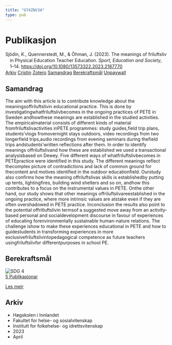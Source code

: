```yaml
---
title: "U74ZNV3A"
type: pub
---
```

<h1>Publikasjon</h1>
<article id="csl-bib-container-U74ZNV3A" class="csl-bib-container">
  <div class="csl-bib-body" style="line-height: 1.35; padding-left: 1em; text-indent:-1em;">
  <div class="csl-entry">Sj&#xF6;din, K., Quennerstedt, M., &amp; &#xD6;hman, J. (2023). The meanings of friluftsliv in Physical Education Teacher Education. <i>Sport, Education and Society</i>, 1&#x2013;14. <a href="https://doi.org/10.1080/13573322.2023.2187770">https://doi.org/10.1080/13573322.2023.2187770</a></div>
</div>
  <div class="csl-bib-buttons">
    <a href="#taxonomy-article-U74ZNV3A" class="csl-bib-button">Arkiv</a>
    <a href="https://app.cristin.no/results/show.jsf?id=2140367" alt="Cristin URL" class="csl-bib-button">Cristin</a>
    <a href="http://zotero.org/groups/5402882/items/U74ZNV3A" alt="Zotero URL" class="csl-bib-button">Zotero</a>
    <a href="#abstract-article-U74ZNV3A" class="csl-bib-button">Samandrag</a>
    <a href="#sdg-article-U74ZNV3A" class="csl-bib-button">Berekraftsmål</a>
    <a href="https://doi.org/10.1080/13573322.2023.2187770" class="csl-bib-button">Unpaywall</a>
  </div>
  <div id="csl-bib-meta-container-U74ZNV3A"></div>
</article>
<div id="csl-bib-meta-U74ZNV3A" class="csl-bib-meta">
  <article id="abstract-article-U74ZNV3A" class="abstract-article">
    <h1>Samandrag</h1>
    The aim with this article is to contribute knowledge about the meaningsoffriluftslivin educational practice. This is done by investigatingwhatfriluftslivbecomes in the ongoing practices of PETE in Sweden andhowthese meanings are established in the studied activities. The empiricalmaterial consists of different kinds of material fromfriluftslivactivities inPETE programmes: study guides,field trip plans, students’vlogs fromovernight stays outdoors, video recordings from two longerfield trips,audio recordings from evening seminars during thefield trips andstudents’written reflections after them. In order to identify meanings offriluftslivand how these are established we used a transactional analysisbased on Dewey. Five different ways of whatfriluftslivbecomes in PETEpractice were identified in this study. The different meanings reflect thecomplex picture of contradictions and lack of common ground for thecontent and motives identified in the outdoor educationfield. Ourstudy also confirms how the meaning offriluftslivas skills is establishedby putting up tents, lightingfires, building wind shelters and so on, andhow this contributes to a focus on the instrumental values in PETE. Onthe other hand, our study shows that other meanings offriluftslivareestablished in the ongoing practice, where more intrinsic values are atstake even if they are often overshadowed in PETE practice. Inconclusion the results also point to the potential offritluftslivin termsof a suggested move away from an activity-based personal and socialdevelopment discourse in favour of experiences of educating forenvironmentally sustainable human-nature relations. The challenge ishow to make these experiences educational in PETE and how to guidestudents in transforming experiences in more exclusivefriluftslivintopedagogical competence as future teachers usingfriluftslivfor differentpurposes in school PE.
  </article>
  <article id="sdg-article-U74ZNV3A" class="sdg-article">
    <h1>Berekraftsmål</h1>
    <div class="sdg-container"><div id="sdg4" class="sdg"> <img src="{{< params subfolder >}}images/sdg/sdg04_no.png" class="image" alt="SDG 4"> <div class="sdg-overlay"> <a href="{{< params subfolder >}}no/archive/?sdg=4#archive" class="sdg-publication-count"><span>5</span> Publikasjonar</a> <p><a href="NA" class="sdg-read-more">Les meir</a></p> </div> </div></div>
  </article>
  <article id="taxonomy-article-U74ZNV3A" class="taxonomy-article">
    <h1>Arkiv</h1>
    <ul>
      <li>Høgskolen i Innlandet</li>
      <li>Fakultet for helse- og sosialvitenskap</li>
      <li>Institutt for folkehelse- og idrettsvitenskap</li>
      <li>2023</li>
      <li>April</li>
    </ul>
  </article>
</div>
